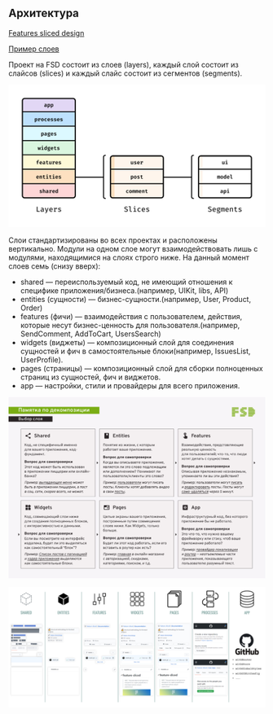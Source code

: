 ## Архитектура

[Features sliced design](https://feature-sliced.design/ru/) 

[Пример слоев](https://feature-sliced.design/ru/docs/reference/layers#entities)

Проект на FSD состоит из слоев (layers), каждый слой состоит из слайсов (slices) и каждый слайс состоит из сегментов (segments).

![Alt text](./public/image.png)

Слои стандартизированы во всех проектах и расположены вертикально. Модули на одном слое могут взаимодействовать лишь с модулями, находящимися на слоях строго ниже. На данный момент слоев семь (снизу вверх):

* shared — переиспользуемый код, не имеющий отношения к специфике приложения/бизнеса.(например, UIKit, libs, API)
* entities (сущности) — бизнес-сущности.(например, User, Product, Order)
* features (фичи) — взаимодействия с пользователем, действия, которые несут бизнес-ценность для пользователя.(например, SendComment, AddToCart, UsersSearch)
* widgets (виджеты) — композиционный слой для соединения сущностей и фич в самостоятельные блоки(например, IssuesList, UserProfile).
* pages (страницы) — композиционный слой для сборки полноценных страниц из сущностей, фич и виджетов.
* app — настройки, стили и провайдеры для всего приложения.

![Alt text](./public/image-1.png)

![Alt text](./public/image-2.png)

